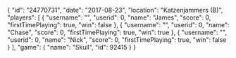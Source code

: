 {
  "id": "24770731",
  "date": "2017-08-23",
  "location": "Katzenjammers (B)",
  "players": [
    {
      "username": "",
      "userid": 0,
      "name": "James",
      "score": 0,
      "firstTimePlaying": true,
      "win": false
    },
    {
      "username": "",
      "userid": 0,
      "name": "Chase",
      "score": 0,
      "firstTimePlaying": true,
      "win": true
    },
    {
      "username": "",
      "userid": 0,
      "name": "Nick",
      "score": 0,
      "firstTimePlaying": true,
      "win": false
    }
  ],
  "game": {
    "name": "Skull",
    "id": 92415
  }
}
